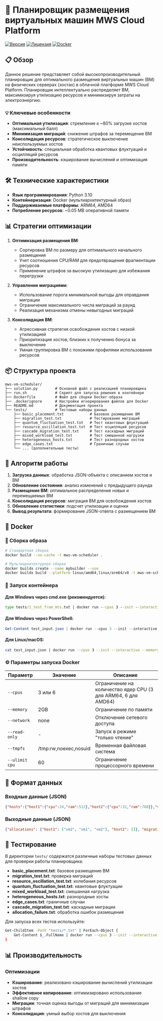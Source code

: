 # 🚀 Планировщик размещения виртуальных машин MWS Cloud Platform

[![Версия](https://img.shields.io/badge/Version-1.0.0-blue.svg)](https://github.com/yourusername/mws-vm-scheduler)
[![Лицензия](https://img.shields.io/badge/License-MIT-green.svg)](LICENSE)
[![Docker](https://img.shields.io/badge/Docker-Supported-blue.svg)](https://www.docker.com/)

## 📋 Обзор

Данное решение представляет собой высокопроизводительный планировщик для оптимального размещения виртуальных машин (ВМ) на физических серверах (хостах) в облачной платформе MWS Cloud Platform. Планировщик интеллектуально распределяет ВМ, максимизируя утилизацию ресурсов и минимизируя затраты на электроэнергию.

### 💡 Ключевые особенности

- **Оптимальная утилизация**: стремление к ~80% загрузке хостов (максимальный балл)
- **Минимизация миграций**: снижение штрафов за перемещение ВМ
- **Консолидация ресурсов**: стратегическое выключение неиспользуемых хостов
- **Устойчивость**: специальная обработка квантовых флуктуаций и осцилляций ресурсов
- **Производительность**: кэширование вычислений и оптимизация памяти

## 🛠️ Технические характеристики

- **Язык программирования**: Python 3.10
- **Контейнеризация**: Docker (мультиархитектурный образ)
- **Поддерживаемые платформы**: ARM64, AMD64
- **Потребление ресурсов**: ~0.05 MB оперативной памяти

## 📊 Стратегии оптимизации

1. **Оптимизация размещения ВМ**:

   - Сортировка ВМ по размеру для оптимального начального размещения
   - Учет соотношения CPU/RAM для предотвращения фрагментации ресурсов
   - Применение штрафов за высокую утилизацию для избежания перегрузки
2. **Управление миграциями**:

   - Использование порога минимальной выгоды для оправдания миграции
   - Ограничение максимального числа миграций за раунд
   - Реализация механизма отмены невыгодных миграций
3. **Консолидация ВМ**:

   - Агрессивная стратегия освобождения хостов с низкой утилизацией
   - Приоритизация хостов, близких к получению бонуса за выключение
   - Умная группировка ВМ с похожими профилями использования ресурсов

## 📦 Структура проекта

```
mws-vm-scheduler/
├── solution.py        # Основной файл с реализацией планировщика
├── run.sh             # Скрипт для запуска решения в контейнере
├── Dockerfile         # Файл для сборки Docker-образа
├── .dockerignore      # Настройки игнорирования файлов для Docker
├── README.md          # Документация проекта
└── tests/             # Тестовые наборы данных
    ├── basic_placement.txt            # Базовое размещение ВМ
    ├── migration_test.txt             # Тестирование миграций
    ├── quantum_fluctuation_test.txt   # Тест квантовых флуктуаций
    ├── resource_oscillation_test.txt  # Тест осцилляций ресурсов
    ├── cascade_migration_test.txt     # Тест каскадных миграций
    ├── mixed_workload_test.txt        # Тест смешанной нагрузки
    ├── heterogeneous_hosts.txt        # Тест разнородных хостов
    ├── edge_cases.txt                 # Граничные случаи
    └── ... (дополнительные тесты)
```

## 🔄 Алгоритм работы

1. **Загрузка данных**: обработка JSON-объекта с описанием хостов и ВМ
2. **Обновление состояния**: анализ изменений с предыдущего раунда
3. **Размещение ВМ**: оптимальное распределение новых и перемещаемых ВМ
4. **Консолидация ресурсов**: миграция ВМ для освобождения хостов
5. **Обновление статистики**: подсчет утилизации и оценки
6. **Вывод результата**: формирование JSON-ответа с размещением ВМ

## 🐳 Docker

### 🔨 Сборка образа

```bash
# Стандартная сборка
docker build --no-cache -t mws-vm-scheduler .

# Мультиархитектурная сборка
docker buildx create --name mybuilder --use
docker buildx build --platform linux/amd64,linux/arm64/v8 -t mws-vm-scheduler --push .
```

### 🚀 Запуск контейнера

#### Для Windows через cmd.exe (рекомендуется):

```cmd
type tests/1_test_from_mts.txt | docker run --cpus 3 --init --interactive --memory 2GB --network none --no-healthcheck --read-only --tmpfs /tmp:rw,noexec,nosuid --ulimit cpu=60 mws-vm-scheduler
```

#### Для Windows через PowerShell:

```powershell
Get-Content test_input.json | docker run --cpus 3 --init --interactive --memory 2GB --network none --no-healthcheck --read-only --tmpfs /tmp:rw,noexec,nosuid --ulimit cpu=60 mws-vm-scheduler
```

#### Для Linux/macOS:

```bash
cat test_input.json | docker run --cpus 3 --init --interactive --memory 2GB --network none --no-healthcheck --read-only --tmpfs /tmp:rw,noexec,nosuid --ulimit cpu=60 mws-vm-scheduler
```

### ⚙️ Параметры запуска Docker


| Параметр | Значение      | Описание                                                                               |
| ---------------- | --------------------- | ---------------------------------------------------------------------------------------------- |
| `--cpus`         | 3 или 6            | Ограничение на количество ядер CPU (3 для ARM64, 6 для AMD64) |
| `--memory`       | 2GB                   | Ограничение по памяти                                                       |
| `--network`      | none                  | Отключение сетевого доступа                                           |
| `--read-only`    | -                     | Запуск в режиме "только чтение"                                       |
| `--tmpfs`        | /tmp:rw,noexec,nosuid | Временная файловая система                                             |
| `--ulimit cpu`   | 60                    | Ограничение процессорного времени                               |

## 📝 Формат данных

### Входные данные (JSON)

```json
{"hosts":{"host1":{"cpu":24,"ram":512},"host2":{"cpu":32,"ram":768}},"virtual_machines":{"vm1":{"cpu":2,"ram":4},"vm2":{"cpu":3,"ram":7},"vm3":{"cpu":128,"ram":1024}},"diff":{"add":{"virtual_machines":["vm3"]}}}
```

### Выходные данные (JSON)

```json
{"allocations": {"host1": ["vm2", "vm1", "vm2"], "host2": []}, "migrations": [], "allocation_failures": ["vm3"]}
```

## 🧪 Тестирование

В директории `tests/` содержатся различные наборы тестовых данных для проверки работы планировщика:

- **basic_placement.txt**: базовое размещение ВМ
- **migration_test.txt**: проверка миграций
- **resource_oscillation_test.txt**: колебания ресурсов
- **quantum_fluctuation_test.txt**: квантовые флуктуации
- **mixed_workload_test.txt**: смешанная нагрузка
- **heterogeneous_hosts.txt**: разнородные хосты
- **edge_cases.txt**: граничные случаи
- **cascade_migration_test.txt**: каскадные миграции
- **allocation_failure.txt**: обработка ошибок размещения

Для запуска всех тестов используйте:

```bash
Get-ChildItem -Path "tests/*.txt" | ForEach-Object {
    Get-Content $_.FullName | docker run --cpus 3 --init --interactive --memory 2GB --network none --no-healthcheck --read-only --tmpfs /tmp:rw,noexec,nosuid --ulimit cpu=60 mws-vm-scheduler
}
```

## 📊 Производительность

### Оптимизации

- **Кэширование**: реализовано кэширование вычислений утилизации хостов
- **Эффективное копирование**: оптимизировано использование shallow copy
- **Миграции**: точная оценка выгоды от миграций для минимизации штрафов
- **Консолидация**: умный выбор хостов для выключения
